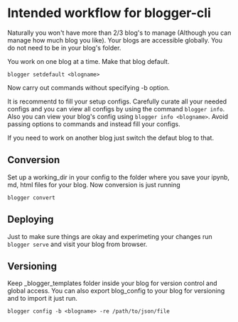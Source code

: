 # Intended workflow for blogger-cli
Naturally you won't have more than 2/3 blog's to manage (Although you can manage how much blog you like).
Your blogs are accessible globally. You do not need to be in your blog's folder.

You work on one blog at a time. Make that blog default.
```
blogger setdefault <blogname>
```
Now carry out commands without specifying -b option.

It is recommentd to fill your setup configs. Carefully curate all your needed configs and you can view all configs by using the command ```blogger info```.  Also you can view your blog's config using ```blogger info <blogname>```.
Avoid passing options to commands  and instead fill your configs.

If you need to work on another blog  just switch the defaut blog to that.

## Conversion
Set up a working_dir in your config to the folder where you save your ipynb, md, html files for your blog.
Now conversion is just running
```
blogger convert
```

## Deploying
Just to make sure things are okay and experimeting your changes run ```blogger serve``` and visit your blog from browser.

## Versioning
Keep _blogger_templates folder inside your blog for version control and global access. You can also export blog_config to your blog for versioning and to import it just run.
```
blogger config -b <blogname> -re /path/to/json/file
```
